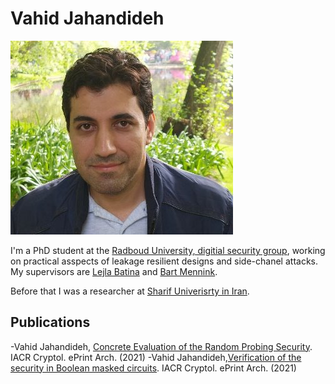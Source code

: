 # Vahid Jahandideh

![Vahid](vahid1.jpg)

I'm a PhD student at the [Radboud University, digitial security group](https://www.ru.nl/dis/), working on practical asspects of leakage resilient  designs and side-chanel attacks.
My supervisors are [Lejla Batina](https://www.cs.ru.nl/~lejla/) and [Bart Mennink](https://www.cs.ru.nl/~bmennink/).

Before that I was a researcher at [Sharif Univerisrty in Iran](https://en.sharif.edu/).

## Publications  

-Vahid Jahandideh, [Concrete Evaluation of the Random Probing Security](https://eprint.iacr.org/2021/859). IACR Cryptol. ePrint Arch. (2021)
-Vahid Jahandideh,[Verification of the security in Boolean masked circuits](https://eprint.iacr.org/2021/860). IACR Cryptol. ePrint Arch. (2021)
